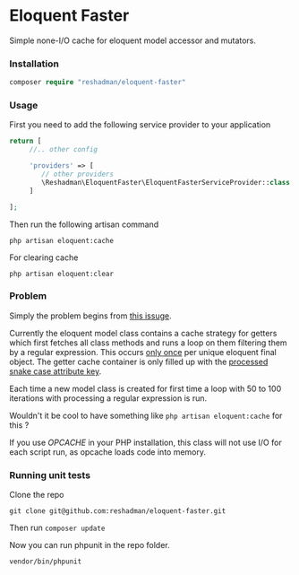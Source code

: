 # Eloquent Faster
Simple none-I/O cache for eloquent model accessor and mutators.

### Installation

```php
composer require "reshadman/eloquent-faster"
```
### Usage

First you need to add the following service provider to your application

```php
return [
     //.. other config

     'providers' => [
        // other providers
        \Reshadman\EloquentFaster\EloquentFasterServiceProvider::class
     ]

];
```

Then run the following artisan command
```
php artisan eloquent:cache
```

For clearing cache
```
php artisan eloquent:clear
```

### Problem
Simply the problem begins from [this issuge](https://github.com/laravel/framework/issues/9276).


Currently the eloquent model class contains a cache strategy for getters which first fetches all class methods and runs a loop on them filtering them by a regular expression.
This occurs [only once](https://github.com/laravel/framework/blob/5.1/src/Illuminate/Database/Eloquent/Model.php#L3207) per unique eloquent final object.
The getter cache container is only filled up with the [processed snake case attribute key](https://github.com/laravel/framework/blob/5.1/src/Illuminate/Database/Eloquent/Model.php#L3238).

Each time a new model class is created for first time a loop with 50 to 100 iterations with processing a regular expression is run.

Wouldn't it be cool to have something like ```php artisan eloquent:cache``` for this ?

If you use *OPCACHE* in your PHP installation, this class will not use I/O for each script run, as opcache loads code into memory.

### Running unit tests

Clone the repo

```
git clone git@github.com:reshadman/eloquent-faster.git
```

Then run ```composer update```

Now you can run phpunit in the repo folder.
```
vendor/bin/phpunit
```

